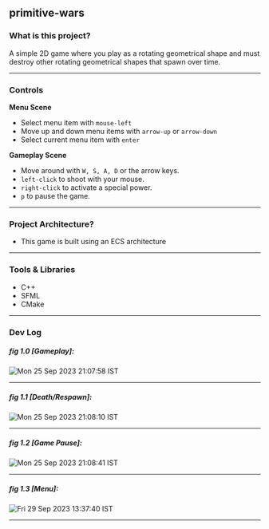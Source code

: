 ## primitive-wars

### What is this project?
A simple 2D game where you play as a rotating geometrical shape and must destroy other rotating geometrical shapes that spawn over time.

---

### Controls

**Menu Scene**
- Select menu item with `mouse-left`
- Move up and down menu items with `arrow-up` or `arrow-down`
- Select current menu item with `enter`

**Gameplay Scene**
- Move around with `W, S, A, D` or the arrow keys. 
- `left-click` to shoot with your mouse.
- `right-click` to activate a special power. 
- `p` to pause the game.

---

### Project Architecture?
- This game is built using an ECS architecture

---

### Tools & Libraries
- C++
- SFML
- CMake

---

### Dev Log

##### fig 1.0 [Gameplay]:
![Mon 25 Sep 2023 21:07:58 IST](https://github.com/Ticketedmoon/primitive-wars/assets/21260839/3bd55083-529e-4ff7-bd4c-6c2b75c1d529)

---

##### fig 1.1 [Death/Respawn]:
![Mon 25 Sep 2023 21:08:10 IST](https://github.com/Ticketedmoon/primitive-wars/assets/21260839/97f28e8a-7dcb-4153-ba04-90aa8b81226a)

---

##### fig 1.2 [Game Pause]:
![Mon 25 Sep 2023 21:08:41 IST](https://github.com/Ticketedmoon/primitive-wars/assets/21260839/d92c723b-cd63-4f59-9e74-f382448fd4e1)

---

##### fig 1.3 [Menu]:
![Fri 29 Sep 2023 13:37:40 IST](https://github.com/Ticketedmoon/primitive-wars/assets/21260839/b4c76a77-da82-49cc-892c-105cb9ce6654)

---

